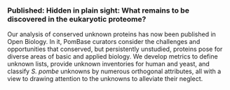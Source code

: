 ### Published: Hidden in plain sight: What remains to be discovered in the eukaryotic proteome?
<!-- pombase_flags: frontpage -->
<!-- newsfeed_thumbnail: unknowns.png -->

Our analysis of conserved unknown proteins has now been published in <!-- [Open Biology]()--> Open Biology. In it, PomBase curators consider the challenges and opportunities that conserved, but persistently unstudied, proteins pose for diverse areas of basic and applied biology. We develop metrics to define unknown lists, provide unknown inventories for human and yeast, and classify *S. pombe* unknowns by numerous orthogonal attributes, all with a view to drawing attention to the unknowns to alleviate their neglect.


